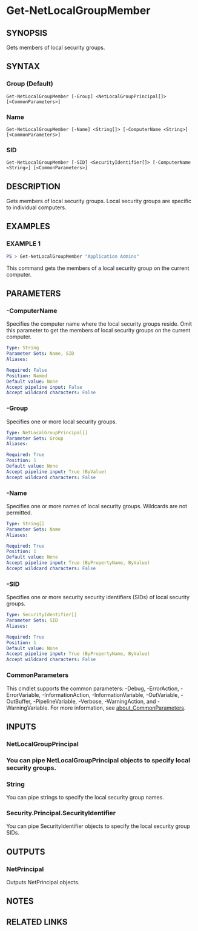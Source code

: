 ﻿---
external help file: NetAccounts-help.xml
Module Name: NetAccounts
schema: 2.0.0
---

# Get-NetLocalGroupMember

## SYNOPSIS
Gets members of local security groups.

## SYNTAX

### Group (Default)
```
Get-NetLocalGroupMember [-Group] <NetLocalGroupPrincipal[]> [<CommonParameters>]
```

### Name
```
Get-NetLocalGroupMember [-Name] <String[]> [-ComputerName <String>] [<CommonParameters>]
```

### SID
```
Get-NetLocalGroupMember [-SID] <SecurityIdentifier[]> [-ComputerName <String>] [<CommonParameters>]
```

## DESCRIPTION
Gets members of local security groups.
Local security groups are specific to individual computers.

## EXAMPLES

### EXAMPLE 1
```powershell
PS > Get-NetLocalGroupMember "Application Admins"
```
This command gets the members of a local security group on the current computer.

## PARAMETERS

### -ComputerName
Specifies the computer name where the local security groups reside.
Omit this parameter to get the members of local security groups on the current computer.

```yaml
Type: String
Parameter Sets: Name, SID
Aliases:

Required: False
Position: Named
Default value: None
Accept pipeline input: False
Accept wildcard characters: False
```

### -Group
Specifies one or more local security groups.

```yaml
Type: NetLocalGroupPrincipal[]
Parameter Sets: Group
Aliases:

Required: True
Position: 1
Default value: None
Accept pipeline input: True (ByValue)
Accept wildcard characters: False
```

### -Name
Specifies one or more names of local security groups.
Wildcards are not permitted.

```yaml
Type: String[]
Parameter Sets: Name
Aliases:

Required: True
Position: 1
Default value: None
Accept pipeline input: True (ByPropertyName, ByValue)
Accept wildcard characters: False
```

### -SID
Specifies one or more security security identifiers (SIDs) of local security groups.

```yaml
Type: SecurityIdentifier[]
Parameter Sets: SID
Aliases:

Required: True
Position: 1
Default value: None
Accept pipeline input: True (ByPropertyName, ByValue)
Accept wildcard characters: False
```

### CommonParameters
This cmdlet supports the common parameters: -Debug, -ErrorAction, -ErrorVariable, -InformationAction, -InformationVariable, -OutVariable, -OutBuffer, -PipelineVariable, -Verbose, -WarningAction, and -WarningVariable. For more information, see [about_CommonParameters](http://go.microsoft.com/fwlink/?LinkID=113216).

## INPUTS

### NetLocalGroupPrincipal
### You can pipe NetLocalGroupPrincipal objects to specify local security groups.
### String
You can pipe strings to specify the local security group names.

### Security.Principal.SecurityIdentifier
You can pipe SecurityIdentifier objects to specify the local security group SIDs.

## OUTPUTS

### NetPrincipal
Outputs NetPrincipal objects.

## NOTES

## RELATED LINKS
